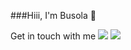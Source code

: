 ###Hiii, I'm Busola 👋

Get in touch with me
<a href="mailto:jibodu.busola@gmail.com"><img src="https://img.shields.io/badge/Gmail-D14836?style=for-the-badge&logo=gmail&logoColor=white"></a> <a href="www.linkedin.com/in/oluwabusola-jibodu-869418125"><img src="https://img.shields.io/badge/LinkedIn-0077B5?style=for-the-badge&logo=linkedin&logoColor=white"></a> 





